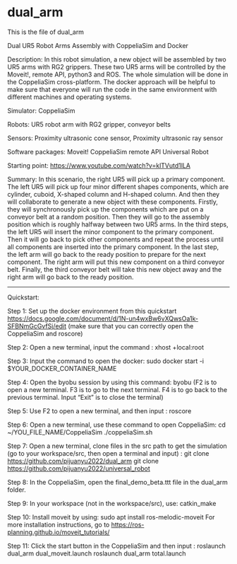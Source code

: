 # dual_arm
This is the file of dual_arm


Dual UR5 Robot Arms Assembly with CoppeliaSim and Docker

Description: In this robot simulation, a new object will be assembled by two UR5 arms with RG2 grippers. These two UR5 arms will be controlled by the Moveit!, remote API, python3 and ROS.  The whole simulation will be done in the CoppeliaSim cross-platform. The docker approach will be helpful to make sure that everyone will run the code in the same environment with different machines and operating systems.

Simulator: CoppeliaSim

Robots: UR5 robot arm with RG2 gripper, conveyor belts

Sensors: Proximity ultrasonic cone sensor, Proximity ultrasonic ray sensor 

Software packages: Moveit! 
                                  CoppeliaSim remote API
                                  Universal Robot

Starting point: https://www.youtube.com/watch?v=klTVutd1lLA 

Summary: In this scenario, the right UR5 will pick up a primary component. The left UR5 will pick up four minor different shapes components, which are cylinder, cuboid, X-shaped column and H-shaped column. And then they will collaborate to generate a new object with these components. 
Firstly, they will synchronously pick up the components which are put on a conveyor belt at a random position. Then they will go to the assembly position which is roughly halfway between two UR5 arms. In the third steps, the left UR5 will insert the minor component to the primary component. Then it will go back to pick other components and repeat the process until all components are inserted into the primary component. In the last step, the left arm will go back to the ready position to prepare for the next component. The right arm will put this new component on a third conveyor belt. Finally, the third conveyor belt will take this new object away and the right arm will go back to the ready position.







---
Quickstart: 

Step 1: Set up the docker environment from this quickstart https://docs.google.com/document/d/1N-un4wxBw6vXQwsOa1k-SFBNmGcGvfSj/edit 
(make sure that you can correctly open the CoppeliaSim and roscore)

Step 2: Open a new terminal, input the command :
xhost +local:root

Step 3: Input the command to open the docker:
sudo docker start -i $YOUR_DOCKER_CONTAINER_NAME

Step 4: Open the byobu session by using this command: byobu 
(F2 is to open a new terminal. F3 is to go to the next terminal. F4 is to go back to the previous terminal. Input “Exit” is to close the terminal) 

Step 5: Use F2 to open a new terminal, and then input : roscore

Step 6: Open a new terminal, use these command to open CoppeliaSim: 
cd ~/YOU_FILE_NAME/CoppeliaSim
./coppeliaSim.sh

Step 7: Open a new terminal, clone files in the src path to get the simulation (go to your workspace/src, then open a terminal and input) :
git clone https://github.com/pijuanyu2022/dual_arm 
git clone https://github.com/pijuanyu2022/universal_robot 

Step 8: In the CoppeliaSim, open the final_demo_beta.ttt file in the dual_arm folder.

Step 9: In your workspace (not in the workspace/src), use: catkin_make

Step 10: Install moveit by using: sudo apt install ros-melodic-moveit
For more installation instructions, go to https://ros-planning.github.io/moveit_tutorials/ 

Step 11: Click the start button in the CoppeliaSim and then input :
roslaunch dual_arm dual_moveit.launch
roslaunch dual_arm total.launch
